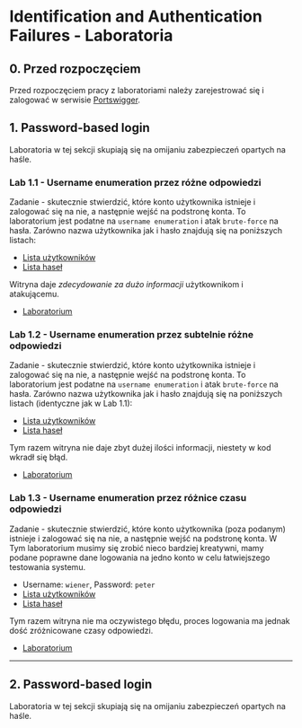 # Identification and Authentication Failures - Laboratoria

## 0. Przed rozpoczęciem
Przed rozpoczęciem pracy z laboratoriami należy zarejestrować się i zalogować w serwisie [Portswigger](https://portswigger.net/).


## 1. Password-based login
Laboratoria w tej sekcji skupiają się na omijaniu zabezpieczeń opartych na haśle.


### Lab 1.1 - Username enumeration przez różne odpowiedzi
Zadanie - skutecznie stwierdzić, które konto użytkownika istnieje i zalogować się na nie, a następnie wejść na podstronę konta.
To laboratorium jest podatne na `username enumeration` i atak `brute-force` na hasła.
Zarówno nazwa użytkownika jak i hasło znajdują się na poniższych listach:
- [Lista użytkowników](https://portswigger.net/web-security/authentication/auth-lab-usernames)
- [Lista haseł](https://portswigger.net/web-security/authentication/auth-lab-passwords)

Witryna daje *zdecydowanie za dużo informacji* użytkownikom i atakującemu.
- [Laboratorium](https://portswigger.net/web-security/authentication/password-based/lab-username-enumeration-via-different-responses)


### Lab 1.2 - Username enumeration przez subtelnie różne odpowiedzi
Zadanie - skutecznie stwierdzić, które konto użytkownika istnieje i zalogować się na nie, a następnie wejść na podstronę konta.
To laboratorium jest podatne na `username enumeration` i atak `brute-force` na hasła.
Zarówno nazwa użytkownika jak i hasło znajdują się na poniższych listach (identyczne jak w Lab 1.1):
- [Lista użytkowników](https://portswigger.net/web-security/authentication/auth-lab-usernames)
- [Lista haseł](https://portswigger.net/web-security/authentication/auth-lab-passwords)

Tym razem witryna nie daje zbyt dużej ilości informacji, niestety w kod wkradł się błąd.
- [Laboratorium](https://portswigger.net/web-security/authentication/password-based/lab-username-enumeration-via-subtly-different-responses)


### Lab 1.3 - Username enumeration przez różnice czasu odpowiedzi
Zadanie - skutecznie stwierdzić, które konto użytkownika (poza podanym) istnieje i zalogować się na nie, a następnie wejść na podstronę konta.
W Tym laboratorium musimy się zrobić nieco bardziej kreatywni, mamy podane poprawne dane logowania na jedno konto w celu łatwiejszego testowania systemu.
- Username: `wiener`, Password: `peter`
- [Lista użytkowników](https://portswigger.net/web-security/authentication/auth-lab-usernames)
- [Lista haseł](https://portswigger.net/web-security/authentication/auth-lab-passwords)

Tym razem witryna nie ma oczywistego błędu, proces logowania ma jednak dość zróżnicowane czasy odpowiedzi.
- [Laboratorium](https://portswigger.net/web-security/authentication/password-based/lab-username-enumeration-via-response-timing)

---


## 2. Password-based login
Laboratoria w tej sekcji skupiają się na omijaniu zabezpieczeń opartych na haśle.
